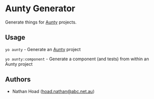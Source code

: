 # Aunty Generator

Generate things for [Aunty](https://www.npmjs.com/package/@abcnews/aunty) projects.

## Usage

`yo aunty` - Generate an [Aunty](https://www.npmjs.com/package/@abcnews/aunty) project

`yo aunty:component` - Generate a component (and tests) from within an Aunty project


## Authors

- Nathan Hoad ([hoad.nathan@abc.net.au](mailto:hoad.nathan@abc.net.au))
